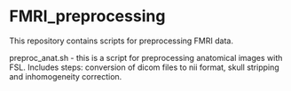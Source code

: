 FMRI_preprocessing
==================

This repository contains scripts for preprocessing FMRI data.

preproc_anat.sh - this is a script for preprocessing anatomical images with FSL. Includes steps: conversion of dicom files to nii format, skull stripping and inhomogeneity correction.
